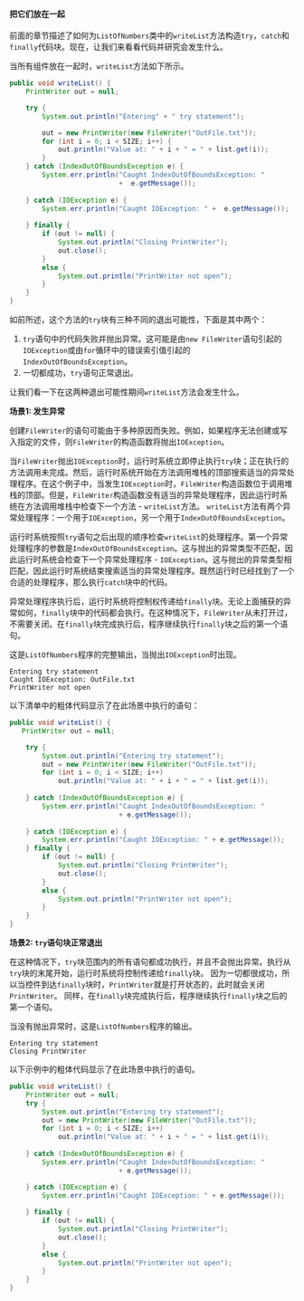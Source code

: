 #### 把它们放在一起

前面的章节描述了如何为`ListOfNumbers`类中的`writeList`方法构造`try`，`catch`和`finally`代码块。现在，让我们来看看代码并研究会发生什么。

当所有组件放在一起时，`writeList`方法如下所示。

```java
public void writeList() {
    PrintWriter out = null;

    try {
        System.out.println("Entering" + " try statement");

        out = new PrintWriter(new FileWriter("OutFile.txt"));
        for (int i = 0; i < SIZE; i++) {
            out.println("Value at: " + i + " = " + list.get(i));
        }
    } catch (IndexOutOfBoundsException e) {
        System.err.println("Caught IndexOutOfBoundsException: "
                           +  e.getMessage());
                                 
    } catch (IOException e) {
        System.err.println("Caught IOException: " +  e.getMessage());
                                 
    } finally {
        if (out != null) {
            System.out.println("Closing PrintWriter");
            out.close();
        } 
        else {
            System.out.println("PrintWriter not open");
        }
    }
}
```

如前所述，这个方法的`try`块有三种不同的退出可能性，下面是其中两个：

1. `try`语句中的代码失败并抛出异常。这可能是由`new FileWriter`语句引起的`IOException`或由`for`循环中的错误索引值引起的`IndexOutOfBoundsException`。
2. 一切都成功，`try`语句正常退出。

让我们看一下在这两种退出可能性期间`writeList`方法会发生什么。

**场景1: 发生异常**

创建`FileWriter`的语句可能由于多种原因而失败。例如，如果程序无法创建或写入指定的文件，则`FileWriter`的构造函数将抛出`IOException`。

当`FileWriter`抛出`IOException`时，运行时系统立即停止执行`try`块；正在执行的方法调用未完成。然后，运行时系统开始在方法调用堆栈的顶部搜索适当的异常处理程序。在这个例子中，当发生`IOException`时，`FileWriter`构造函数位于调用堆栈的顶部。但是，`FileWriter`构造函数没有适当的异常处理程序，因此运行时系统在方法调用堆栈中检查下一个方法 - `writeList`方法。 `writeList`方法有两个异常处理程序：一个用于`IOException`，另一个用于`IndexOutOfBoundsException`。

运行时系统按照`try`语句之后出现的顺序检查`writeList`的处理程序。第一个异常处理程序的参数是`IndexOutOfBoundsException`。这与抛出的异常类型不匹配，因此运行时系统会检查下一个异常处理程序 - `IOException`。这与抛出的异常类型相匹配，因此运行时系统结束搜索适当的异常处理程序。既然运行时已经找到了一个合适的处理程序，那么执行`catch`块中的代码。

异常处理程序执行后，运行时系统将控制权传递给`finally`块。无论上面捕获的异常如何，`finally`块中的代码都会执行。在这种情况下，`FileWriter`从未打开过，不需要关闭。在`finally`块完成执行后，程序继续执行`finally`块之后的第一个语句。

这是`ListOfNumbers`程序的完整输出，当抛出`IOException`时出现。

```
Entering try statement
Caught IOException: OutFile.txt
PrintWriter not open 
```

以下清单中的粗体代码显示了在此场景中执行的语句：

```java
public void writeList() {
   PrintWriter out = null;

    try {
        System.out.println("Entering try statement");
        out = new PrintWriter(new FileWriter("OutFile.txt"));
        for (int i = 0; i < SIZE; i++)
            out.println("Value at: " + i + " = " + list.get(i));
                               
    } catch (IndexOutOfBoundsException e) {
        System.err.println("Caught IndexOutOfBoundsException: "
                           + e.getMessage());
                                 
    } catch (IOException e) {
        System.err.println("Caught IOException: " + e.getMessage());
    } finally {
        if (out != null) {
            System.out.println("Closing PrintWriter");
            out.close();
        } 
        else {
            System.out.println("PrintWriter not open");
        }
    }
}
```

**场景2: `try`语句块正常退出**

在这种情况下，`try`块范围内的所有语句都成功执行，并且不会抛出异常。执行从`try`块的末尾开始，运行时系统将控制传递给`finally`块。 因为一切都很成功，所以当控件到达`finally`块时，`PrintWriter`就是打开状态的，此时就会关闭`PrintWriter`。 同样，在`finally`块完成执行后，程序继续执行`finally`块之后的第一个语句。

当没有抛出异常时，这是`ListOfNumbers`程序的输出。

```
Entering try statement
Closing PrintWriter
```

以下示例中的粗体代码显示了在此场景中执行的语句。

```java
public void writeList() {
    PrintWriter out = null;
    try {
        System.out.println("Entering try statement");
        out = new PrintWriter(new FileWriter("OutFile.txt"));
        for (int i = 0; i < SIZE; i++)
            out.println("Value at: " + i + " = " + list.get(i));
                  
    } catch (IndexOutOfBoundsException e) {
        System.err.println("Caught IndexOutOfBoundsException: "
                           + e.getMessage());

    } catch (IOException e) {
        System.err.println("Caught IOException: " + e.getMessage());
                                 
    } finally {
        if (out != null) {
            System.out.println("Closing PrintWriter");
            out.close();
        } 
        else {
            System.out.println("PrintWriter not open");
        }
    }
}
```